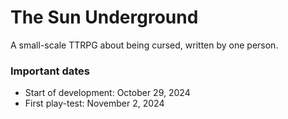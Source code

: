 # The Sun Underground
A small-scale TTRPG about being cursed, written by one person.

### Important dates
- Start of development: October 29, 2024
- First play-test: November 2, 2024
